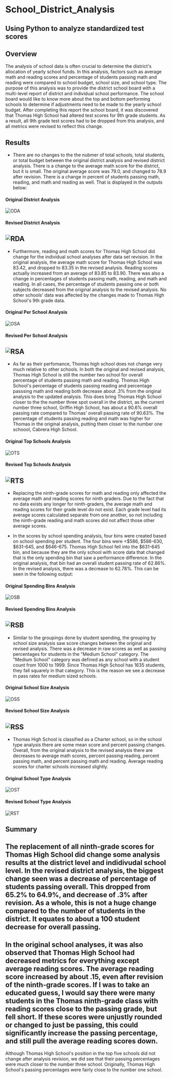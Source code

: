# School_District_Analysis

## Using Python to analyze standardized test scores

## Overview
The analysis of school data is often crucial to determine the district's allocation of yearly school funds.  In this analysis, factors such as average math and reading scores and percentage of students passing math and reading were compared to school budget, school size, and school type. The purpose of this analysis was to provide the district school board with a multi-level report of district and individual school performance.  The school board would like to know more about the top and bottom performing schools to determine if adjustments need to be made to the yearly school budget.  After completing this report the school board, it was discovered that Thomas High School had altered test scores for 9th grade students.  As a result, all 9th grade test scores had to be dropped from this analysis, and all metrics were revised to reflect this change. 

## Results
* There are no changes to the the nubmer of total schools, total students, or total budget between the original district analysis and revised district analysis.  There is a change to the average math score for the district, but it is small.  The original average score was 79.0, and changed to 78.9 after revision.  There is a change in percent of students passing math, reading, and math and reading as well.  That is displayed in the outputs below:

#### Original District Analysis
![ODA](https://github.com/Mots94/School_District_Analysis/blob/main/Resources/district_analysis_original.PNG)
#### Revised District Analysis
![RDA](https://github.com/Mots94/School_District_Analysis/blob/main/Resources/district_analysis_revised.PNG)
---
* Furthermore, reading and math scores for Thomas High School did change for the individual school analyses after data set revision.  In the original analysis, the average math score for Thomas High School was 83.42, and dropped to 83.35 in the revised analysis.  Reading scores actually increased from an average of 83.85 to 83.90.  There was also a change in percentages of students passing math, reading, and math and reading.  In all cases, the percentage of students passing one or both subjects decreased from the original analysis to the revised analysis.  No other schools' data was affected by the changes made to Thomas High School's 9th grade data.

#### Original Per School Analysis
![OSA](https://github.com/Mots94/School_District_Analysis/blob/main/Resources/school_analysis_original.PNG)
#### Revised Per School Analysis
![RSA](https://github.com/Mots94/School_District_Analysis/blob/main/Resources/school_analysis_revised.PNG)
---
* As far as their perfomance, Thomas high school does not change very much relative to other schools.  In both the original and revised analysis, Thomas High School is still the number two school for overall percentage of students passing math and reading.  Thomas High School's percentage of students passing reading and percentage passsing math and reading both decrease about .3% from the original analysis to the updated analysis.  This does bring Thomas High School closer to the the number three spot overall in the district, as the current number three school, Griffin High School, has about a 90.6% overall passing rate compared to Thomas' overall passing rate of 90.63%.  The percentage of students passing reading and math was higher for Thomas in the original analysis, putting them closer to the number one schoool, Cabrera High School. 

#### Original Top Schools Analysis
![OTS](https://github.com/Mots94/School_District_Analysis/blob/main/Resources/original_top_schools.PNG)
#### Revised Top Schools Analysis
![RTS](https://github.com/Mots94/School_District_Analysis/blob/main/Resources/revised_top_schools.PNG)
---
* Replacing the ninth-grade scores for math and reading only affected the average math and reading scores for ninth graders.  Due to the fact that no data exists any longer for ninth-graders, the average math and reading scores for their grade level do not exist.  Each grade level had its average scores calculated separate from one another, so not including the ninth-grade reading and math scores did not affect those other average scores.

* In the scores by school spending analysis, four bins were created based on school spending per student.  The four bins were <$586, $586-630, $631-645, and $646-675.  Thomas High School fell into the $631-645 bin, and because they are the only school with score data that changed that is the only spending bin that saw a performance difference.  In the original analysis, that bin had an overall student passing rate of 62.86%.  In the revised analysis, there was a decrease to 62.78%.  This can be seen in the following output:

#### Original Spending Bins Analysis
![OSB](https://github.com/Mots94/School_District_Analysis/blob/main/Resources/original_spending_bins.PNG)
#### Revised Spending Bins Analysis
![RSB](https://github.com/Mots94/School_District_Analysis/blob/main/Resources/revised_spending_bins.PNG)
---
* Similar to the groupings done by student spending, the grouping by school size analysis saw score changes between the original and revised analysis.  There was a decrease in raw scores as well as passing percentages for students in the "Medium School" category.  The "Medium School" category was defined as any school with a student count from 1000 to 1999.  Since Thomas High School has 1635 students, they fall squarely in that category.  This is the reason we see a decrease in pass rates for medium sized schools.

#### Original School Size Analysis
![OSS](https://github.com/Mots94/School_District_Analysis/blob/main/Resources/original_school_size.PNG)
#### Revised School Size Analysis
![RSS](https://github.com/Mots94/School_District_Analysis/blob/main/Resources/revised_school_size.PNG)
---
* Thomas High School is classified as a Charter school, so in the school type analysis there are some mean score and percent passing changes.  Overall, from the original analysis to the revised analysis there are decreases to average math scores, percent passing reading, percent passing math, and percent passing math and reading.  Average reading scores for charter schools increased slightly.  

#### Original School Type Analysis
![OST](https://github.com/Mots94/School_District_Analysis/blob/main/Resources/original_school_type.PNG)
#### Revised School Type Analysis
![RST](https://github.com/Mots94/School_District_Analysis/blob/main/Resources/revised_school_type.PNG)

## Summary
The replacement of all ninth-grade scores for Thomas High School did change some analysis results at the district level and indidivudal school level.  In the revised district analysis, the biggest change seen was a decrease of percentage of students passing overall.  This dropped from 65.2% to 64.9%, and decrease of .3% after revision.  As a whole, this is not a huge change compared to the number of students in the district.  It equates to about a 100 student decrease for overall passing.  
---
In the original school analyses, it was also observed that Thomas High School had decreased metrics for everything except average reading scores.  The average reading score increased by about .15, even after revision of the ninth-grade scores.  If I was to take an educated guess, I would say there were many students in the Thomas ninth-grade class with reading scores close to the passing grade, but fell short.  If these scores were unjustly rounded or changed to just be passing, this could significantly increase the passing percentage, and still pull the average reading scores down.  
---
Although Thomas High School's position in the top five schools did not change after analysis revision, we did see that their passing percentages were much closer to the number three school.  Originally, Thomas High School's passing percentages were fairly close to the number one school.  
